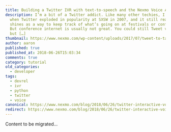 ```yaml
---
title: Building a Twitter IVR with text-to-speech and the Nexmo Voice API
description: I’m a bit of a Twitter addict. Like many other techies, I joined
  when Twitter exploded in popularity at SXSW in 2007, and it still really
  shines as a way to keep track of what’s going on at festivals or conferences.
  But conference internet is usually not great. You could still Tweet via SMS,
  but […]
thumbnail: https://www.nexmo.com/wp-content/uploads/2017/07/tweet-to-talk.png
author: aaron
published: true
published_at: 2018-06-26T15:03:34
comments: true
category: tutorial
old_categories:
  - developer
tags:
  - devrel
  - ivr
  - python
  - twitter
  - voice
canonical: https://www.nexmo.com/blog/2018/06/26/twitter-interactive-voice-response-dr
redirect: https://www.nexmo.com/blog/2018/06/26/twitter-interactive-voice-response-dr
---
```

Content to be migrated...